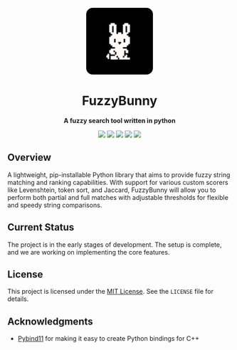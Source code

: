 <p align="center">
  <img src="./docs/assets/fuzzybunny.png" alt="FuzzyBunny Logo" width="150" />
</p>

<h1 align="center">FuzzyBunny</h1>

<p align="center">
  <b> A fuzzy search tool written in python </b>
</p>

<p align="center">
  <img src="https://img.shields.io/badge/License-MIT-green" />
  <img src="https://img.shields.io/badge/Status-in%20development-orange" />
  <img src="https://img.shields.io/badge/Language-C%2B%2B-00599C" />
  <img src="https://img.shields.io/badge/Bindings-Pybind11-blue" />
  <img src="https://img.shields.io/badge/Docs-coming%20soon-blue" />
</p>

## Overview

A lightweight, pip-installable Python library that aims to provide fuzzy string matching and ranking capabilities. With support for various custom scorers like Levenshtein, token sort, and Jaccard, FuzzyBunny will allow you to perform both partial and full matches with adjustable thresholds for flexible and speedy string comparisons.

## Current Status

The project is in the early stages of development. The setup is complete, and we are working on implementing the core features.

## License

This project is licensed under the [MIT License](LICENSE). See the `LICENSE` file for details.

## Acknowledgments

- [Pybind11](https://pybind11.readthedocs.io/en/stable/) for making it easy to create Python bindings for C++
